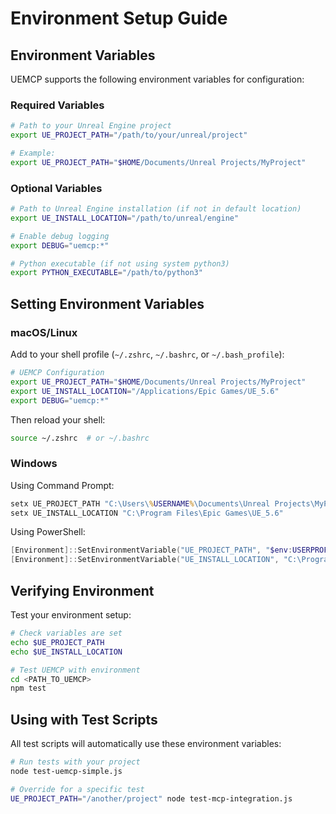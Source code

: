 # Environment Setup Guide

## Environment Variables

UEMCP supports the following environment variables for configuration:

### Required Variables

```bash
# Path to your Unreal Engine project
export UE_PROJECT_PATH="/path/to/your/unreal/project"

# Example:
export UE_PROJECT_PATH="$HOME/Documents/Unreal Projects/MyProject"
```

### Optional Variables

```bash
# Path to Unreal Engine installation (if not in default location)
export UE_INSTALL_LOCATION="/path/to/unreal/engine"

# Enable debug logging
export DEBUG="uemcp:*"

# Python executable (if not using system python3)
export PYTHON_EXECUTABLE="/path/to/python3"
```

## Setting Environment Variables

### macOS/Linux

Add to your shell profile (`~/.zshrc`, `~/.bashrc`, or `~/.bash_profile`):

```bash
# UEMCP Configuration
export UE_PROJECT_PATH="$HOME/Documents/Unreal Projects/MyProject"
export UE_INSTALL_LOCATION="/Applications/Epic Games/UE_5.6"
export DEBUG="uemcp:*"
```

Then reload your shell:
```bash
source ~/.zshrc  # or ~/.bashrc
```

### Windows

Using Command Prompt:
```cmd
setx UE_PROJECT_PATH "C:\Users\%USERNAME%\Documents\Unreal Projects\MyProject"
setx UE_INSTALL_LOCATION "C:\Program Files\Epic Games\UE_5.6"
```

Using PowerShell:
```powershell
[Environment]::SetEnvironmentVariable("UE_PROJECT_PATH", "$env:USERPROFILE\Documents\Unreal Projects\MyProject", "User")
[Environment]::SetEnvironmentVariable("UE_INSTALL_LOCATION", "C:\Program Files\Epic Games\UE_5.6", "User")
```

## Verifying Environment

Test your environment setup:

```bash
# Check variables are set
echo $UE_PROJECT_PATH
echo $UE_INSTALL_LOCATION

# Test UEMCP with environment
cd <PATH_TO_UEMCP>
npm test
```

## Using with Test Scripts

All test scripts will automatically use these environment variables:

```bash
# Run tests with your project
node test-uemcp-simple.js

# Override for a specific test
UE_PROJECT_PATH="/another/project" node test-mcp-integration.js
```